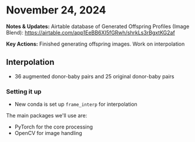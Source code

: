 # November 24, 2024

**Notes & Updates:** 
Airtable database of Generated Offspring Profiles (Image Blend): https://airtable.com/app1EeBB6XI5fGRwh/shrkLs3rBgxtKG2af

**Key Actions:**
Finished generating offspring images. Work on interpolation 

## Interpolation

- 36 augmented donor-baby pairs and 25 original donor-baby pairs

### Setting it up

- New conda is set up `frame_interp` for interpolation

The main packages we'll use are:

- PyTorch for the core processing
- OpenCV for image handling